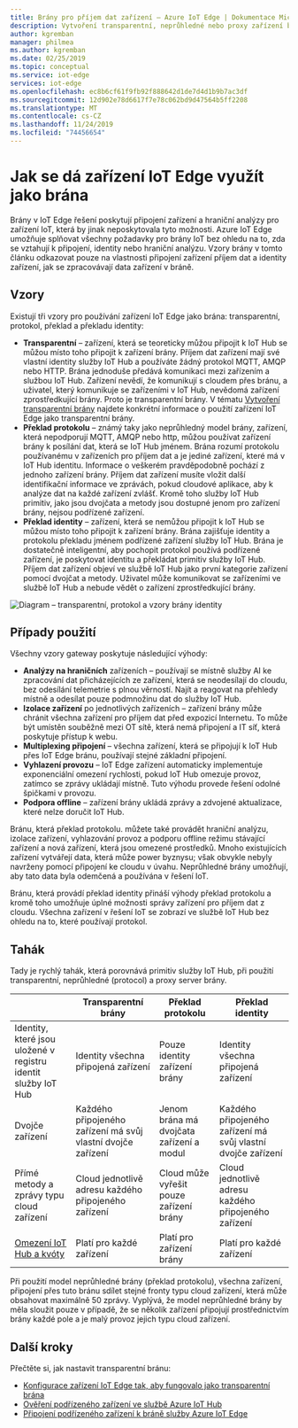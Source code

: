 ```yaml
---
title: Brány pro příjem dat zařízení – Azure IoT Edge | Dokumentace Microsoftu
description: Vytvoření transparentní, neprůhledné nebo proxy zařízení brány, který odesílá data z více podřízených zařízení do cloudu nebo místně procesů pomocí Azure IoT Edge.
author: kgremban
manager: philmea
ms.author: kgremban
ms.date: 02/25/2019
ms.topic: conceptual
ms.service: iot-edge
services: iot-edge
ms.openlocfilehash: ec8b6cf61f9fb92f888642d1de7d4d1b9b7ac3df
ms.sourcegitcommit: 12d902e78d6617f7e78c062bd9d47564b5ff2208
ms.translationtype: MT
ms.contentlocale: cs-CZ
ms.lasthandoff: 11/24/2019
ms.locfileid: "74456654"
---
```

# <a name="how-an-iot-edge-device-can-be-used-as-a-gateway"></a>Jak se dá zařízení IoT Edge využít jako brána

Brány v IoT Edge řešení poskytují připojení zařízení a hraniční analýzy pro zařízení IoT, která by jinak neposkytovala tyto možnosti. Azure IoT Edge umožňuje splňovat všechny požadavky pro brány IoT bez ohledu na to, zda se vztahují k připojení, identity nebo hraniční analýzu. Vzory brány v tomto článku odkazovat pouze na vlastnosti připojení zařízení příjem dat a identity zařízení, jak se zpracovávají data zařízení v bráně.

## <a name="patterns"></a>Vzory

Existují tři vzory pro používání zařízení IoT Edge jako brána: transparentní, protokol, překlad a překladu identity:
* **Transparentní** – zařízení, která se teoreticky můžou připojit k IoT Hub se můžou místo toho připojit k zařízení brány. Příjem dat zařízení mají své vlastní identity služby IoT Hub a používáte žádný protokol MQTT, AMQP nebo HTTP. Brána jednoduše předává komunikaci mezi zařízením a službou IoT Hub. Zařízení nevědí, že komunikují s cloudem přes bránu, a uživatel, který komunikuje se zařízeními v IoT Hub, nevědomá zařízení zprostředkující brány. Proto je transparentní brány. V tématu [Vytvoření transparentní brány](how-to-create-transparent-gateway.md) najdete konkrétní informace o použití zařízení IoT Edge jako transparentní brány.
* **Překlad protokolu** – známý taky jako neprůhledný model brány, zařízení, která nepodporují MQTT, AMQP nebo http, můžou používat zařízení brány k posílání dat, která se IoT Hub jménem. Brána rozumí protokolu používanému v zařízeních pro příjem dat a je jediné zařízení, které má v IoT Hub identitu. Informace o veškerém pravděpodobně pochází z jednoho zařízení brány. Příjem dat zařízení musíte vložit další identifikační informace ve zprávách, pokud cloudové aplikace, aby k analýze dat na každé zařízení zvlášť. Kromě toho služby IoT Hub primitiv, jako jsou dvojčata a metody jsou dostupné jenom pro zařízení brány, nejsou podřízené zařízení.
* **Překlad identity** – zařízení, která se nemůžou připojit k IoT Hub se můžou místo toho připojit k zařízení brány. Brána zajišťuje identity a protokolu překladu jménem podřízené zařízení služby IoT Hub. Brána je dostatečně inteligentní, aby pochopit protokol používá podřízené zařízení, je poskytovat identitu a překládat primitiv služby IoT Hub. Příjem dat zařízení objeví ve službě IoT Hub jako první kategorie zařízení pomocí dvojčat a metody. Uživatel může komunikovat se zařízeními ve službě IoT Hub a nebude vědět o zařízení zprostředkující brány.

![Diagram – transparentní, protokol a vzory brány identity](./media/iot-edge-as-gateway/edge-as-gateway.png)

## <a name="use-cases"></a>Případy použití
Všechny vzory gateway poskytuje následující výhody:
* **Analýzy na hraničních** zařízeních – používají se místně služby AI ke zpracování dat přicházejících ze zařízení, která se neodesílají do cloudu, bez odesílání telemetrie s plnou věrností. Najít a reagovat na přehledy místně a odesílat pouze podmnožinu dat do služby IoT Hub. 
* **Izolace zařízení** po jednotlivých zařízeních – zařízení brány může chránit všechna zařízení pro příjem dat před expozicí Internetu. To může být umístěn souběžně mezi OT sítě, která nemá připojení a IT síť, která poskytuje přístup k webu. 
* **Multiplexing připojení** – všechna zařízení, která se připojují k IoT Hub přes IoT Edge bránu, používají stejné základní připojení.
* **Vyhlazení provozu** – IoT Edge zařízení automaticky implementuje exponenciální omezení rychlosti, pokud IoT Hub omezuje provoz, zatímco se zprávy ukládají místně. Tuto výhodu provede řešení odolné špičkami v provozu.
* **Podpora offline** – zařízení brány ukládá zprávy a zdvojené aktualizace, které nelze doručit IoT Hub.

Bránu, která překlad protokolu. můžete také provádět hraniční analýzu, izolace zařízení, vyhlazování provoz a podporu offline režimu stávající zařízení a nová zařízení, která jsou omezené prostředků. Mnoho existujících zařízení vytvářejí data, která může power byznysu; však obvykle nebyly navrženy pomocí připojení ke cloudu v úvahu. Neprůhledné brány umožňují, aby tato data byla odemčená a používána v řešení IoT.

Bránu, která provádí překlad identity přináší výhody překlad protokolu a kromě toho umožňuje úplné možnosti správy zařízení pro příjem dat z cloudu. Všechna zařízení v řešení IoT se zobrazí ve službě IoT Hub bez ohledu na to, které používají protokol.

## <a name="cheat-sheet"></a>Tahák
Tady je rychlý tahák, která porovnává primitiv služby IoT Hub, při použití transparentní, neprůhledné (protocol) a proxy server brány.

| &nbsp; | Transparentní brány | Překlad protokolu | Překlad identity |
|--------|-------------|--------|--------|
| Identity, které jsou uložené v registru identit služby IoT Hub | Identity všechna připojená zařízení | Pouze identity zařízení brány | Identity všechna připojená zařízení |
| Dvojče zařízení | Každého připojeného zařízení má svůj vlastní dvojče zařízení | Jenom brána má dvojčata zařízení a modul | Každého připojeného zařízení má svůj vlastní dvojče zařízení |
| Přímé metody a zprávy typu cloud zařízení | Cloud jednotlivě adresu každého připojeného zařízení | Cloud může vyřešit pouze zařízení brány | Cloud jednotlivě adresu každého připojeného zařízení |
| [Omezení IoT Hub a kvóty](../iot-hub/iot-hub-devguide-quotas-throttling.md) | Platí pro každé zařízení | Platí pro zařízení brány | Platí pro každé zařízení |

Při použití model neprůhledné brány (překlad protokolu), všechna zařízení, připojení přes tuto bránu sdílet stejné fronty typu cloud zařízení, která může obsahovat maximálně 50 zprávy. Vyplývá, že model neprůhledné brány by měla sloužit pouze v případě, že se několik zařízení připojují prostřednictvím brány každé pole a je malý provoz jejich typu cloud zařízení.

## <a name="next-steps"></a>Další kroky

Přečtěte si, jak nastavit transparentní bránu: 

* [Konfigurace zařízení IoT Edge tak, aby fungovalo jako transparentní brána](how-to-create-transparent-gateway.md)
* [Ověření podřízeného zařízení ve službě Azure IoT Hub](how-to-authenticate-downstream-device.md)
* [Připojení podřízeného zařízení k bráně služby Azure IoT Edge](how-to-connect-downstream-device.md)